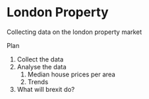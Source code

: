 # London Property

Collecting data on the london property market 

Plan
1. Collect the data
2. Analyse the data 
   1. Median house prices per area
   2. Trends
3. What will brexit do?